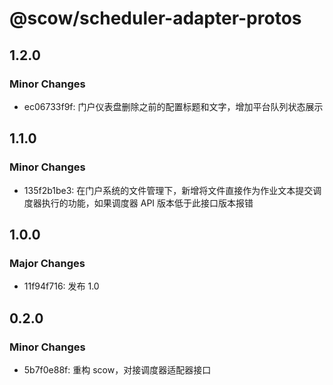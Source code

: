 # @scow/scheduler-adapter-protos

## 1.2.0

### Minor Changes

- ec06733f9f: 门户仪表盘删除之前的配置标题和文字，增加平台队列状态展示

## 1.1.0

### Minor Changes

- 135f2b1be3: 在门户系统的文件管理下，新增将文件直接作为作业文本提交调度器执行的功能，如果调度器 API 版本低于此接口版本报错

## 1.0.0

### Major Changes

- 11f94f716: 发布 1.0

## 0.2.0

### Minor Changes

- 5b7f0e88f: 重构 scow，对接调度器适配器接口

